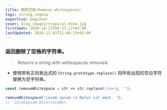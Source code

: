 ```yaml
---
title: 删除空格(Remove whitespaces)
tags: string,regexp
expertise: beginner
cover: blog_images/tropical-bike.jpg
firstSeen: 2020-10-13T09:37:17+03:00
lastUpdated: 2020-11-03T21:46:13+02:00
---
```


### 返回删除了空格的字符串。
> Returns a string with whitespaces removed.

- 使用带有正则表达式的 `String.prototype.replace()` 将所有出现的空白字符替换为空字符串。

```js
const removeWhitespace = str => str.replace(/\s+/g, '');
```

```js
removeWhitespace('Lorem ipsum.\n Dolor sit amet. ');
// 'Loremipsum.Dolorsitamet.'
```
